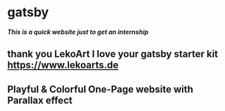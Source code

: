 # gatsby
**_This is a quick website just to get an internship_**

## thank you LekoArt I love your gatsby starter kit https://www.lekoarts.de
## Playful & Colorful One-Page website with Parallax effect
